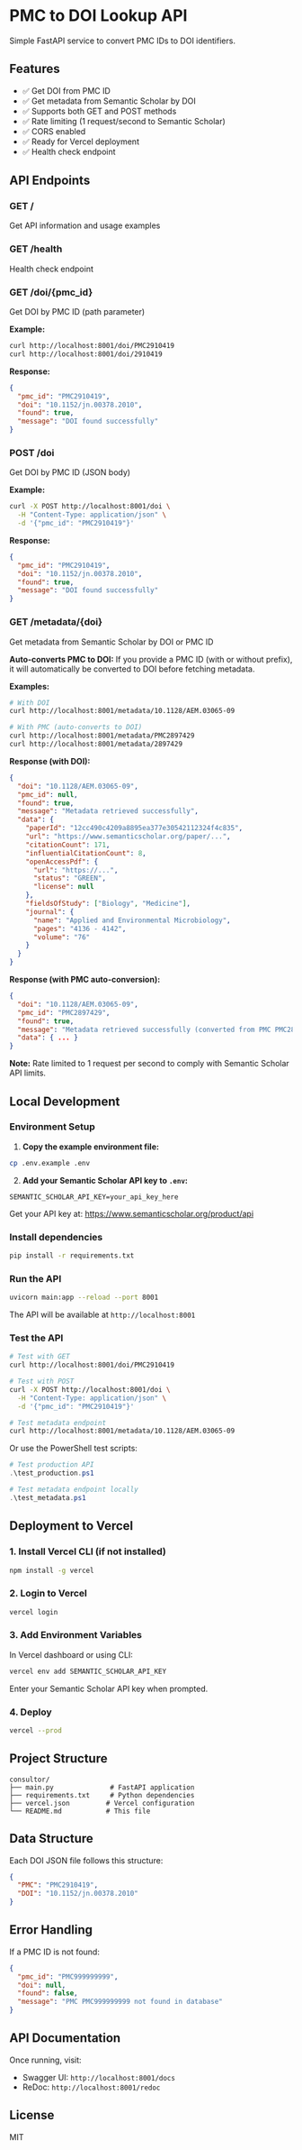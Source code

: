 # PMC to DOI Lookup API

Simple FastAPI service to convert PMC IDs to DOI identifiers.

## Features

- ✅ Get DOI from PMC ID
- ✅ Get metadata from Semantic Scholar by DOI
- ✅ Supports both GET and POST methods
- ✅ Rate limiting (1 request/second to Semantic Scholar)
- ✅ CORS enabled
- ✅ Ready for Vercel deployment
- ✅ Health check endpoint

## API Endpoints

### GET /
Get API information and usage examples

### GET /health
Health check endpoint

### GET /doi/{pmc_id}
Get DOI by PMC ID (path parameter)

**Example:**
```bash
curl http://localhost:8001/doi/PMC2910419
curl http://localhost:8001/doi/2910419
```

**Response:**
```json
{
  "pmc_id": "PMC2910419",
  "doi": "10.1152/jn.00378.2010",
  "found": true,
  "message": "DOI found successfully"
}
```

### POST /doi
Get DOI by PMC ID (JSON body)

**Example:**
```bash
curl -X POST http://localhost:8001/doi \
  -H "Content-Type: application/json" \
  -d '{"pmc_id": "PMC2910419"}'
```

**Response:**
```json
{
  "pmc_id": "PMC2910419",
  "doi": "10.1152/jn.00378.2010",
  "found": true,
  "message": "DOI found successfully"
}
```

### GET /metadata/{doi}
Get metadata from Semantic Scholar by DOI or PMC ID

**Auto-converts PMC to DOI:** If you provide a PMC ID (with or without prefix), it will automatically be converted to DOI before fetching metadata.

**Examples:**
```bash
# With DOI
curl http://localhost:8001/metadata/10.1128/AEM.03065-09

# With PMC (auto-converts to DOI)
curl http://localhost:8001/metadata/PMC2897429
curl http://localhost:8001/metadata/2897429
```

**Response (with DOI):**
```json
{
  "doi": "10.1128/AEM.03065-09",
  "pmc_id": null,
  "found": true,
  "message": "Metadata retrieved successfully",
  "data": {
    "paperId": "12cc490c4209a8895ea377e30542112324f4c835",
    "url": "https://www.semanticscholar.org/paper/...",
    "citationCount": 171,
    "influentialCitationCount": 8,
    "openAccessPdf": {
      "url": "https://...",
      "status": "GREEN",
      "license": null
    },
    "fieldsOfStudy": ["Biology", "Medicine"],
    "journal": {
      "name": "Applied and Environmental Microbiology",
      "pages": "4136 - 4142",
      "volume": "76"
    }
  }
}
```

**Response (with PMC auto-conversion):**
```json
{
  "doi": "10.1128/AEM.03065-09",
  "pmc_id": "PMC2897429",
  "found": true,
  "message": "Metadata retrieved successfully (converted from PMC PMC2897429)",
  "data": { ... }
}
```

**Note:** Rate limited to 1 request per second to comply with Semantic Scholar API limits.

## Local Development

### Environment Setup

1. **Copy the example environment file:**
```bash
cp .env.example .env
```

2. **Add your Semantic Scholar API key to `.env`:**
```env
SEMANTIC_SCHOLAR_API_KEY=your_api_key_here
```

Get your API key at: https://www.semanticscholar.org/product/api

### Install dependencies
```bash
pip install -r requirements.txt
```

### Run the API
```bash
uvicorn main:app --reload --port 8001
```

The API will be available at `http://localhost:8001`

### Test the API
```bash
# Test with GET
curl http://localhost:8001/doi/PMC2910419

# Test with POST
curl -X POST http://localhost:8001/doi \
  -H "Content-Type: application/json" \
  -d '{"pmc_id": "PMC2910419"}'

# Test metadata endpoint
curl http://localhost:8001/metadata/10.1128/AEM.03065-09
```

Or use the PowerShell test scripts:
```powershell
# Test production API
.\test_production.ps1

# Test metadata endpoint locally
.\test_metadata.ps1
```

## Deployment to Vercel

### 1. Install Vercel CLI (if not installed)
```bash
npm install -g vercel
```

### 2. Login to Vercel
```bash
vercel login
```

### 3. Add Environment Variables
In Vercel dashboard or using CLI:
```bash
vercel env add SEMANTIC_SCHOLAR_API_KEY
```

Enter your Semantic Scholar API key when prompted.

### 4. Deploy
```bash
vercel --prod
```

## Project Structure

```
consultor/
├── main.py              # FastAPI application
├── requirements.txt     # Python dependencies
├── vercel.json         # Vercel configuration
└── README.md           # This file
```

## Data Structure

Each DOI JSON file follows this structure:

```json
{
  "PMC": "PMC2910419",
  "DOI": "10.1152/jn.00378.2010"
}
```

## Error Handling

If a PMC ID is not found:

```json
{
  "pmc_id": "PMC999999999",
  "doi": null,
  "found": false,
  "message": "PMC PMC999999999 not found in database"
}
```

## API Documentation

Once running, visit:
- Swagger UI: `http://localhost:8001/docs`
- ReDoc: `http://localhost:8001/redoc`

## License

MIT
